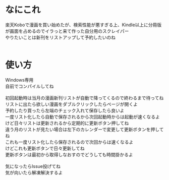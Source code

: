 # なにこれ
楽天Koboで漫画を買い始めたが、検索性能が悪すぎる上、Kindle以上に分冊版が画面を占めるのでイラっと来て作った自分用のスクレイパー<br>
やりたいことは新刊をリストアップして予約したいのね<br>
<br>
# 使い方
Windows専用<br>
自前でコンパイルしてね<br>
<br>
初回起動時は当月の漫画新刊リストが自動で降ってくるので終わるまで待ってね<br>
リストに出たら欲しい漫画をダブルクリックしたらページが開くよ<br>
予約したり買ったら左端のチェック入れて保存したら良いよ<br>
一度リスト化したら自動で保存されるから次回起動時からは起動が速くなるよ<br>
けど日々リストは更新されるから定期的に更新ボタン押してね<br>
違う月のリストが見たい場合は左下のカレンダーで変更して更新ボタンを押してね<br>
これも一度リスト化したら保存されるので次回からは速くなるよ<br>
けどこれも更新ボタンで日々更新してね<br>
更新ボタンは最初から取得しなおすのでどうしても時間掛かるよ<br>
<br>
気になったらIssue投げてね<br>
気が向いたら解凍解決するよ<br>
